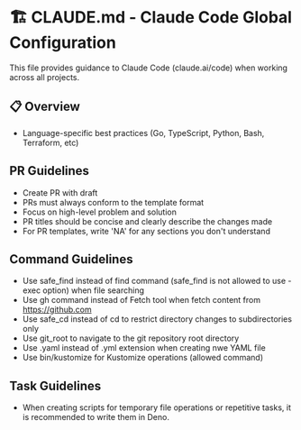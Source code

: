 # 🏗️ CLAUDE.md - Claude Code Global Configuration

This file provides guidance to Claude Code (claude.ai/code) when working across all projects.

## 📋 Overview

- Language-specific best practices (Go, TypeScript, Python, Bash, Terraform, etc)

## PR Guidelines

- Create PR with draft
- PRs must always conform to the template format
- Focus on high-level problem and solution
- PR titles should be concise and clearly describe the changes made
- For PR templates, write 'NA' for any sections you don't understand

## Command Guidelines

- Use safe_find instead of find command (safe_find is not allowed to use -exec option) when file searching
- Use gh command instead of Fetch tool when fetch content from <https://github.com>
- Use safe_cd instead of cd to restrict directory changes to subdirectories only
- Use git_root to navigate to the git repository root directory
- Use .yaml instead of .yml extension when creating nwe YAML file
- Use bin/kustomize for Kustomize operations (allowed command)


## Task Guidelines

- When creating scripts for temporary file operations or repetitive tasks, it is recommended to write them in Deno.
